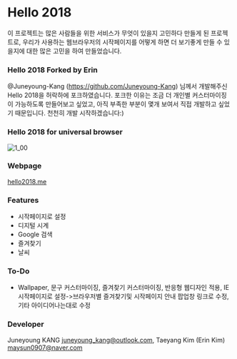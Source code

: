# Hello 2018
이 프로젝트는 많은 사람들을 위한 서비스가 무엇이 있을지 고민하다 만들게 된 프로젝트로, 우리가 사용하는 웹브라우저의 시작페이지를 어떻게 하면 더 보기좋게 만들 수 있을지에 대한 많은 고민을 하여 만들었습니다.
### Hello 2018 Forked by Erin
@Juneyoung-Kang (https://github.com/Juneyoung-Kang) 님께서 개발해주신 Hello 2018을 허락하에 포크하였습니다. 포크한 이유는 조금 더 개인별 커스터마이징이 가능하도록 만들어보고 싶었고, 아직 부족한 부분이 몇개 보여서 직접 개발하고 싶었기 때문입니다. 천천히 개발 시작하겠습니다:)
### Hello 2018 for universal browser
![1_00](./images/1_00.png)

### Webpage
[hello2018.me](https://hello2018.me)
### Features
- 시작페이지로 설정
- 디지털 시계
- Google 검색
- 즐겨찾기
- 날씨

### To-Do
- Wallpaper, 문구 커스터마이징, 즐겨찾기 커스터마이징, 반응형 웹디자인 적용, IE시작페이지로 설정->브라우저별 즐겨찾기및 시작페이지 안내 팝업창 링크로 수정, 기타 아이디어나는대로 수정

### Developer
Juneyoung KANG <juneyoung_kang@outlook.com>, 
Taeyang Kim (Erin Kim) <maysun0907@naver.com>

